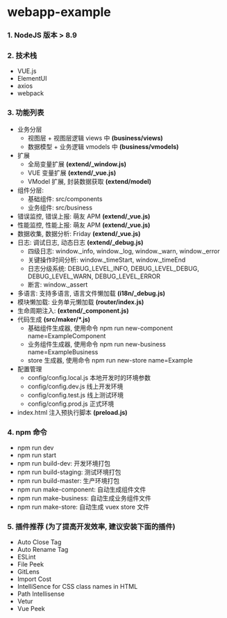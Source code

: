 # webapp-example

### 1. NodeJS 版本 > 8.9

### 2. 技术栈

 - VUE.js
 - ElementUI
 - axios
 - webpack

### 3. 功能列表

 - 业务分层
   - 视图层 + 视图层逻辑 views 中 **(business/views)**
   - 数据模型 + 业务逻辑 vmodels 中 **(business/vmodels)**
 - 扩展
   - 全局变量扩展 **(extend/\_window.js)**
   - VUE 变量扩展 **(extend/\_vue.js)**
   - VModel 扩展, 封装数据获取 **(extend/model)**
 - 组件分层: 
   - 基础组件: src/components
   - 业务组件: src/business
 - 错误监控, 错误上报: 萌友 APM **(extend/\_vue.js)**
 - 性能监控, 性能上报: 萌友 APM **(extend/\_vue.js)**
 - 数据收集, 数据分析: Friday **(extend/\_vue.js)**
 - 日志: 调试日志, 动态日志 **(extend/\_debug.js)**
   - 四级日志: window.\_info, window.\_log, window.\_warn, window.\_error
   - 关键操作时间分析: window.\_timeStart, window.\_timeEnd
   - 日志分级系统: DEBUG\_LEVEL\_INFO, DEBUG\_LEVEL\_DEBUG, DEBUG\_LEVEL\_WARN, DEBUG\_LEVEL\_ERROR
   - 断言: window._assert
 - 多语言: 支持多语言, 语言文件懒加载 **(i18n/\_debug.js)**
 - 模块懒加载: 业务单元懒加载 **(router/index.js)**
 - 生命周期注入: **(extend/\_component.js)**
 - 代码生成 **(src/maker/*.js)**
   - 基础组件生成器, 使用命令 npm run new-component name=ExampleComponent
   - 业务组件生成器, 使用命令 npm run new-business name=ExampleBusiness
   - store 生成器, 使用命令 npm run new-store name=Example
 - 配置管理
   - config/config.local.js 本地开发时的环境参数
   - config/config.dev.js 线上开发环境
   - config/config.test.js 线上测试环境
   - config/config.prod.js 正式环境
 - index.html 注入预执行脚本 **(preload.js)**

### 4. npm 命令

 - npm run dev
 - npm run start
 - npm run build-dev: 开发环境打包
 - npm run build-staging: 测试环境打包
 - npm run build-master: 生产环境打包
 - npm run make-component: 自动生成组件文件
 - npm run make-business: 自动生成业务组件文件
 - npm run make-store: 自动生成 vuex store 文件

### 5. 插件推荐 (为了提高开发效率, 建议安装下面的插件)

 - Auto Close Tag
 - Auto Rename Tag
 - ESLint
 - File Peek
 - GitLens
 - Import Cost
 - IntelliSence for CSS class names in HTML
 - Path Intellisense
 - Vetur
 - Vue Peek


 
  